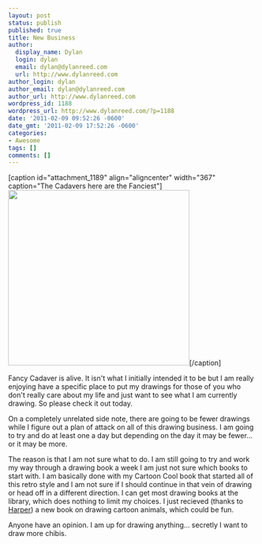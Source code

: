 ```yaml
---
layout: post
status: publish
published: true
title: New Business
author:
  display_name: Dylan
  login: dylan
  email: dylan@dylanreed.com
  url: http://www.dylanreed.com
author_login: dylan
author_email: dylan@dylanreed.com
author_url: http://www.dylanreed.com
wordpress_id: 1188
wordpress_url: http://www.dylanreed.com/?p=1188
date: '2011-02-09 09:52:26 -0600'
date_gmt: '2011-02-09 17:52:26 -0600'
categories:
- Awesome
tags: []
comments: []
---
```

<p>[caption id="attachment_1189" align="aligncenter" width="367" caption="The Cadavers here are the Fanciest"]<a href="http://www.fancycadaver.com"><img class="size-full wp-image-1189 " title="Picture 1" src="http://www.dylanreed.com/wp-content/uploads/2011/02/Picture-1.png" alt="" width="367" height="355" /></a>[/caption]</p>
<p style="text-align: left;">Fancy Cadaver is alive. It isn't what I initially intended it to be but I am really enjoying have a specific place to put my drawings for those of you who don't really care about my life and just want to see what I am currently drawing. So please check it out today.</p></p>
<p style="text-align: left;">On a completely unrelated side note, there are going to be fewer drawings while I figure out a plan of attack on all of this drawing business. I am going to try and do at least one a day but depending on the day it may be fewer... or it may be more.</p></p>
<p style="text-align: left;">The reason is that I am not sure what to do. I am still going to try and work my way through a drawing book a week I am just not sure which books to start with. I am basically done with my Cartoon Cool book that started all of this retro style and I am not sure if I should continue in that vein of drawing or head off in a different direction. I can get most drawing books at the library, which does nothing to limit my choices. I just recieved (thanks to <a href="http://nata2.org">Harper</a>) a new book on drawing cartoon animals, which could be fun.</p></p>
<p style="text-align: left;">Anyone have an opinion. I am up for drawing anything... secretly I want to draw more chibis.</p></p>
<p style="text-align: left;"></p></p>
